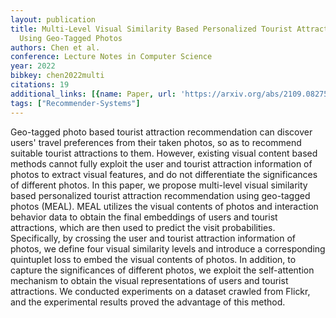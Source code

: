 ```yaml
---
layout: publication
title: Multi-Level Visual Similarity Based Personalized Tourist Attraction Recommendation
  Using Geo-Tagged Photos
authors: Chen et al.
conference: Lecture Notes in Computer Science
year: 2022
bibkey: chen2022multi
citations: 19
additional_links: [{name: Paper, url: 'https://arxiv.org/abs/2109.08275'}]
tags: ["Recommender-Systems"]
---
```

Geo-tagged photo based tourist attraction recommendation can discover users'
travel preferences from their taken photos, so as to recommend suitable tourist
attractions to them. However, existing visual content based methods cannot
fully exploit the user and tourist attraction information of photos to extract
visual features, and do not differentiate the significances of different
photos. In this paper, we propose multi-level visual similarity based
personalized tourist attraction recommendation using geo-tagged photos (MEAL).
MEAL utilizes the visual contents of photos and interaction behavior data to
obtain the final embeddings of users and tourist attractions, which are then
used to predict the visit probabilities. Specifically, by crossing the user and
tourist attraction information of photos, we define four visual similarity
levels and introduce a corresponding quintuplet loss to embed the visual
contents of photos. In addition, to capture the significances of different
photos, we exploit the self-attention mechanism to obtain the visual
representations of users and tourist attractions. We conducted experiments on a
dataset crawled from Flickr, and the experimental results proved the advantage
of this method.